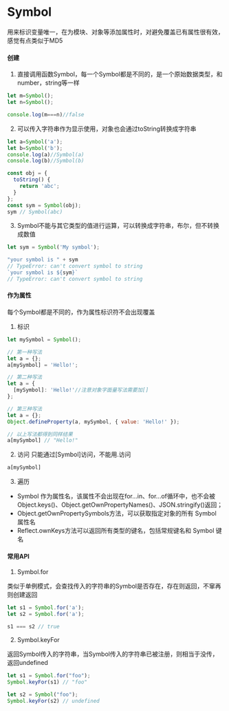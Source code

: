 # Symbol 
用来标识变量唯一，在为模块、对象等添加属性时，对避免覆盖已有属性很有效，感觉有点类似于MD5
#### 创建
1. 直接调用函数Symbol，每一个Symbol都是不同的，是一个原始数据类型，和number，string等一样
```javascript
let m=Symbol();
let n=Symbol();

console.log(m===n)//false
```
2. 可以传入字符串作为显示使用，对象也会通过toString转换成字符串
```javascript
let a=Symbol('a');
let b=Symbol('b');
console.log(a)//Symbol(a)
console.log(b)//Symbol(b)

const obj = {
  toString() {
    return 'abc';
  }
};
const sym = Symbol(obj);
sym // Symbol(abc)
```
3. Symbol不能与其它类型的值进行运算，可以转换成字符串，布尔，但不转换成数值
```javascript
let sym = Symbol('My symbol');

"your symbol is " + sym
// TypeError: can't convert symbol to string
`your symbol is ${sym}`
// TypeError: can't convert symbol to string
```
#### 作为属性
每个Symbol都是不同的，作为属性标识符不会出现覆盖
1. 标识
```javascript
let mySymbol = Symbol();

// 第一种写法
let a = {};
a[mySymbol] = 'Hello!';

// 第二种写法
let a = {
  [mySymbol]: 'Hello!'//注意对象字面量写法需要加[]
};

// 第三种写法
let a = {};
Object.defineProperty(a, mySymbol, { value: 'Hello!' });

// 以上写法都得到同样结果
a[mySymbol] // "Hello!"
```
2. 访问
只能通过[Symbol]访问，不能用.访问
```javascript
a[mySymbol]
```
3. 遍历
- Symbol 作为属性名，该属性不会出现在for...in、for...of循环中，也不会被Object.keys()、Object.getOwnPropertyNames()、JSON.stringify()返回；
- Object.getOwnPropertySymbols方法，可以获取指定对象的所有 Symbol 属性名
- Reflect.ownKeys方法可以返回所有类型的键名，包括常规键名和 Symbol 键名


#### 常用API
1. Symbol.for

类似于单例模式，会查找传入的字符串的Symbol是否存在，存在则返回，不窜再则创建返回
```javascript
let s1 = Symbol.for('a');
let s2 = Symbol.for('a');

s1 === s2 // true
```
2. Symbol.keyFor

返回Symbol传入的字符串，当Symbol传入的字符串已被注册，则相当于没传，返回undefined
```javascript
let s1 = Symbol.for("foo");
Symbol.keyFor(s1) // "foo"

let s2 = Symbol("foo");
Symbol.keyFor(s2) // undefined
```